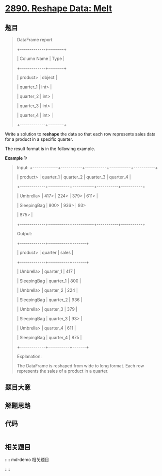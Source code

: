# [2890. Reshape Data: Melt](https://leetcode.com/problems/reshape-data-melt)

## 题目


> 
> DataFrame report
> 
> +-------------+--------+
> 
> | Column Name | Type   |
> 
> +-------------+--------+
> 
> | product> 
>  | object |
> 
> | quarter_1   | int> 
> |
> 
> | quarter_2   | int> 
> |
> 
> | quarter_3   | int> 
> |
> 
> | quarter_4   | int> 
> |
> 
> +-------------+--------+
> 
> 

Write a solution to **reshape** the data so that each row represents sales
data for a product in a specific quarter.

The result format is in the following example.



**Example 1:**

> Input: +-------------+-----------+-----------+-----------+-----------+
> 
> | product> 
>  | quarter_1 | quarter_2 | quarter_3 | quarter_4 |
> 
> +-------------+-----------+-----------+-----------+-----------+
> 
> | Umbrella> 
> | 417> 
>    | 224> 
>    | 379> 
>    | 611> 
>    |
> 
> | SleepingBag | 800> 
>    | 936> 
>    | 93> 
> > 
> | 875> 
>    |
> 
> +-------------+-----------+-----------+-----------+-----------+
> 
> Output:
> 
> +-------------+-----------+-------+
> 
> | product> 
>  | quarter   | sales |
> 
> +-------------+-----------+-------+
> 
> | Umbrella> 
> | quarter_1 | 417   |
> 
> | SleepingBag | quarter_1 | 800   |
> 
> | Umbrella> 
> | quarter_2 | 224   |
> 
> | SleepingBag | quarter_2 | 936   |
> 
> | Umbrella> 
> | quarter_3 | 379   |
> 
> | SleepingBag | quarter_3 | 93> 
> |
> 
> | Umbrella> 
> | quarter_4 | 611   |
> 
> | SleepingBag | quarter_4 | 875   |
> 
> +-------------+-----------+-------+
> 
> Explanation:
> 
> The DataFrame is reshaped from wide to long format. Each row represents the sales of a product in a quarter.
> 
> 


## 题目大意

## 解题思路

## 代码

```javascript

```

## 相关题目

:::: md-demo 相关题目

::::
